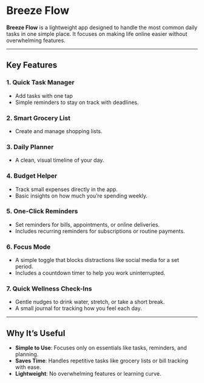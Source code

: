 # Breeze Flow

**Breeze Flow** is a lightweight app designed to handle the most common daily tasks in one simple place. It focuses on making life online easier without overwhelming features.

---

## Key Features

### 1. Quick Task Manager
- Add tasks with one tap
- Simple reminders to stay on track with deadlines.

### 2. Smart Grocery List
- Create and manage shopping lists.

### 3. Daily Planner
- A clean, visual timeline of your day.

### 4. Budget Helper
- Track small expenses directly in the app.
- Basic insights on how much you’re spending weekly.

### 5. One-Click Reminders
- Set reminders for bills, appointments, or online deliveries.
- Includes recurring reminders for subscriptions or routine payments.

### 6. Focus Mode
- A simple toggle that blocks distractions like social media for a set period.
- Includes a countdown timer to help you work uninterrupted.

### 7. Quick Wellness Check-Ins
- Gentle nudges to drink water, stretch, or take a short break.
- A small journal for tracking how you feel each day.

---

## Why It’s Useful

- **Simple to Use**: Focuses only on essentials like tasks, reminders, and planning.
- **Saves Time**: Handles repetitive tasks like grocery lists or bill tracking with ease.
- **Lightweight**: No overwhelming features or learning curve.
